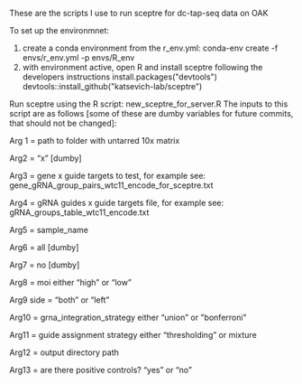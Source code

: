 These are the scripts I use to run sceptre for dc-tap-seq data on OAK

To set up the environmnet:
1. create a conda environment from the r_env.yml:
conda-env create -f envs/r_env.yml -p envs/R_env
2. with environment active, open R and install sceptre following the developers instructions
install.packages("devtools")
devtools::install_github("katsevich-lab/sceptre")


Run sceptre using the R script: new_sceptre_for_server.R
The inputs to this script are as follows [some of these are dumby variables for future commits, that should not be changed]:

Arg 1 = path to folder with untarred 10x matrix

Arg2 = “x” [dumby]

Arg3 = gene x guide targets to test, for example see: gene_gRNA_group_pairs_wtc11_encode_for_sceptre.txt 

Arg4 = gRNA guides x guide targets file, for example see: gRNA_groups_table_wtc11_encode.txt

Arg5 = sample_name

Arg6 = all [dumby]

Arg7 = no [dumby]

Arg8 = moi 
either  “high” or “low”

Arg9 side = “both” or “left”

Arg10 = grna_integration_strategy either “union” or "bonferroni"

Arg11 = guide assignment strategy either “thresholding” or mixture

Arg12 = output directory path

Arg13 = are there positive controls? “yes” or “no”

